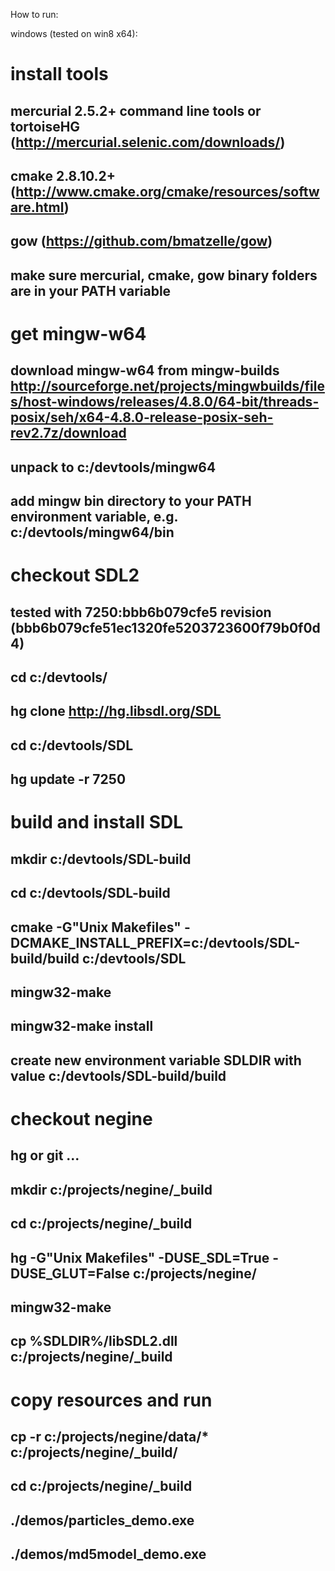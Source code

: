 How to run:

windows (tested on win8 x64):

# install tools
## mercurial 2.5.2+ command line tools or tortoiseHG (http://mercurial.selenic.com/downloads/)
## cmake 2.8.10.2+ (http://www.cmake.org/cmake/resources/software.html)
## gow (https://github.com/bmatzelle/gow)
## make sure mercurial, cmake, gow binary folders are in your PATH variable
# get mingw-w64
## download mingw-w64 from mingw-builds http://sourceforge.net/projects/mingwbuilds/files/host-windows/releases/4.8.0/64-bit/threads-posix/seh/x64-4.8.0-release-posix-seh-rev2.7z/download
## unpack to c:/devtools/mingw64
## add mingw bin directory to your PATH environment variable, e.g. c:/devtools/mingw64/bin
# checkout SDL2
## tested with 7250:bbb6b079cfe5 revision (bbb6b079cfe51ec1320fe5203723600f79b0f0d4)
## cd c:/devtools/
## hg clone http://hg.libsdl.org/SDL
## cd c:/devtools/SDL
## hg update -r 7250
# build and install SDL
## mkdir c:/devtools/SDL-build
## cd c:/devtools/SDL-build
## cmake -G"Unix Makefiles" -DCMAKE_INSTALL_PREFIX=c:/devtools/SDL-build/build c:/devtools/SDL
## mingw32-make
## mingw32-make install
## create new environment variable SDLDIR with value c:/devtools/SDL-build/build
# checkout negine
## hg or git ...
## mkdir c:/projects/negine/_build
## cd c:/projects/negine/_build
## hg -G"Unix Makefiles" -DUSE_SDL=True -DUSE_GLUT=False c:/projects/negine/
## mingw32-make
## cp %SDLDIR%/libSDL2.dll c:/projects/negine/_build
# copy resources and run
## cp -r c:/projects/negine/data/* c:/projects/negine/_build/
## cd c:/projects/negine/_build
## ./demos/particles_demo.exe
## ./demos/md5model_demo.exe
